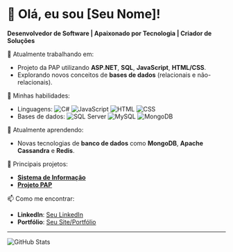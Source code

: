 # 👋 Olá, eu sou [Seu Nome]!

**Desenvolvedor de Software | Apaixonado por Tecnologia | Criador de Soluções**

🔭 Atualmente trabalhando em: 
- Projeto da PAP utilizando **ASP.NET**, **SQL**, **JavaScript**, **HTML/CSS**.
- Explorando novos conceitos de **bases de dados** (relacionais e não-relacionais).

💼 Minhas habilidades:
- Linguagens: ![C#](https://img.shields.io/badge/C%23-239120?style=for-the-badge&logo=csharp&logoColor=white) ![JavaScript](https://img.shields.io/badge/JavaScript-323330?style=for-the-badge&logo=javascript&logoColor=F7DF1E) ![HTML](https://img.shields.io/badge/HTML5-E34F26?style=for-the-badge&logo=html5&logoColor=white) ![CSS](https://img.shields.io/badge/CSS3-1572B6?style=for-the-badge&logo=css3&logoColor=white)
- Bases de dados: ![SQL Server](https://img.shields.io/badge/Microsoft%20SQL%20Server-CC2927?style=for-the-badge&logo=microsoft%20sql%20server&logoColor=white) ![MySQL](https://img.shields.io/badge/MySQL-4479A1?style=for-the-badge&logo=mysql&logoColor=white) ![MongoDB](https://img.shields.io/badge/MongoDB-4EA94B?style=for-the-badge&logo=mongodb&logoColor=white)
  
🌱 Atualmente aprendendo:
- Novas tecnologias de **banco de dados** como **MongoDB**, **Apache Cassandra** e **Redis**.
  
🚀 Principais projetos:
- [**Sistema de Informação**](link-do-repositorio)
- [**Projeto PAP**](link-do-repositorio)
  
📫 Como me encontrar:
- **LinkedIn**: [Seu LinkedIn](https://linkedin.com/in/seu-perfil)
- **Portfólio**: [Seu Site/Portfólio](https://seu-portfolio.com)

---

![GitHub Stats](https://github-readme-stats.vercel.app/api?username=seu-usuario&show_icons=true&theme=radical)
